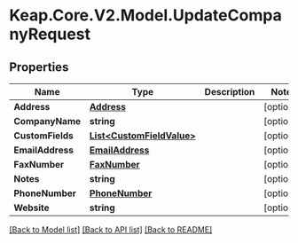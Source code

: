 # Keap.Core.V2.Model.UpdateCompanyRequest

## Properties

Name | Type | Description | Notes
------------ | ------------- | ------------- | -------------
**Address** | [**Address**](Address.md) |  | [optional] 
**CompanyName** | **string** |  | [optional] 
**CustomFields** | [**List&lt;CustomFieldValue&gt;**](CustomFieldValue.md) |  | [optional] 
**EmailAddress** | [**EmailAddress**](EmailAddress.md) |  | [optional] 
**FaxNumber** | [**FaxNumber**](FaxNumber.md) |  | [optional] 
**Notes** | **string** |  | [optional] 
**PhoneNumber** | [**PhoneNumber**](PhoneNumber.md) |  | [optional] 
**Website** | **string** |  | [optional] 

[[Back to Model list]](../README.md#documentation-for-models) [[Back to API list]](../README.md#documentation-for-api-endpoints) [[Back to README]](../README.md)

